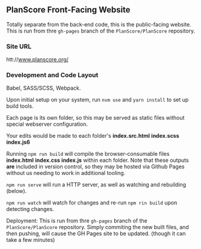 ## PlanScore Front-Facing Website

Totally separate from the back-end code, this is the public-facing website. This is run from thre `gh-pages` branch of the `PlanScore/PlanScore` repository.

### Site URL

htt://www.planscore.org/


### Development and Code Layout

Babel, SASS/SCSS, Webpack.

Upon initial setup on your system, run `nvm use` and `yarn install` to set up build tools.

Each page is its own folder, so this may be served as static files without special webserver configuration.

Your edits would be made to each folder's **index.src.html** **index.scss** **index.js6**

Running `npm run build` will compile the browser-consumable files **index.html** **index.css** **index.js** within each folder. Note that these outputs **are** included in version control, so they may be hosted via Github Pages without us needing to work in additional tooling.

`npm run serve` will run a HTTP server, as well as watching and rebuilding (below).

`npm run watch` will watch for changes and re-run `npm rin build` upon detecting changes.

Deployment: This is run from thre `gh-pages` branch of the `PlanScore/PlanScore` repository. Simply commiting the new built files, and then pushing, will cause the GH Pages site to be updated. (though it can take a few minutes)
